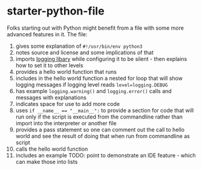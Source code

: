 # starter-python-file
Folks starting out with Python might benefit from a file with some more advanced features in it. The file:
1. gives some explanation of `#!/usr/bin/env python3`
2. notes source and license and some implications of that
3. imports [logging libary](https://docs.python.org/3.11/library/logging.html) while configuring it to be silent - then explains how to set it to other levels
4. provides a hello world function that runs
5. includes in the hello world function a nested for loop that will show logging messages if logging level reads `level=logging.DEBUG`
6. has example `logging.warning()` and `logging.error()` calls and messages with explanations
7. indicates space for use to add more code
8. uses `if __name__ == "__main__":` to provide a section for code that will run only if the script is executed from the commandline rather than import into the interpreter or another file
9. provides a pass statement so one can comment out the call to hello world and see the result of doing that when run from commandline as script
10. calls the hello world function
11. includes an example TODO: point to demonstrate an IDE feature - which can make those into lists
    


